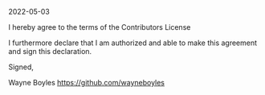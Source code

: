 2022-05-03

I hereby agree to the terms of the Contributors License

I furthermore declare that I am authorized and able to make this
agreement and sign this declaration.

Signed,

Wayne Boyles
https://github.com/wayneboyles
